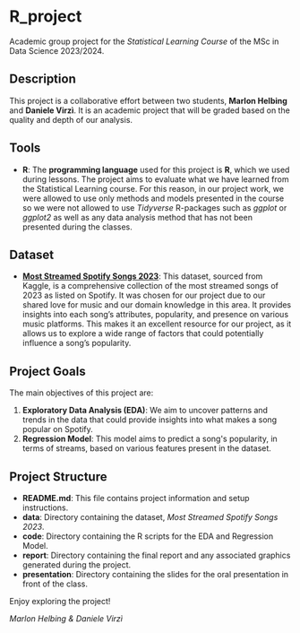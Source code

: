 # R_project
Academic group project for the *Statistical Learning Course* of the MSc in Data Science 2023/2024.



## Description
This project is a collaborative effort between two students, **Marlon Helbing** and **Daniele Virzì**. It is an academic project that will be graded based on the quality and depth of our analysis.


## Tools
- **R**: The **programming language** used for this project is **R**, which we used during lessons. The project aims to evaluate what we have learned from the Statistical Learning course. For this reason, in our project work, we were allowed to use only methods and models presented in the course so we were not allowed to use *Tidyverse* R-packages such as *ggplot* or *ggplot2* as well as any data analysis method that has not been presented during the classes.


## Dataset
- [**Most Streamed Spotify Songs 2023**]((https://www.kaggle.com/datasets/nelgiriyewithana/top-spotify-songs-2023)): This dataset, sourced from Kaggle, is a comprehensive collection of the most streamed songs of 2023 as listed on Spotify. It was chosen for our project due to our shared love for music and our domain knowledge in this area. It provides insights into each song’s attributes, popularity, and presence on various music platforms. This makes it an excellent resource for our project, as it allows us to explore a wide range of factors that could potentially influence a song’s popularity.

  
## Project Goals
The main objectives of this project are:
1. **Exploratory Data Analysis (EDA)**: We aim to uncover patterns and trends in the data that could provide insights into what makes a song popular on Spotify.
2. **Regression Model**: This model aims to predict a song's popularity, in terms of streams, based on various features present in the dataset.


## Project Structure
- **README.md**: This file contains project information and setup instructions.
- **data**: Directory containing the dataset, *Most Streamed Spotify Songs 2023*.
- **code**: Directory containing the R scripts for the EDA and Regression Model.
- **report**: Directory containing the final report and any associated graphics generated during the project.
- **presentation**: Directory containing the slides for the oral presentation in front of the class.


Enjoy exploring the project!

*Marlon Helbing & Daniele Virzì*
